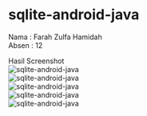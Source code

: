 ﻿# sqlite-android-java
Nama  : Farah Zulfa Hamidah</br>
Absen : 12</br>

Hasil Screenshot </br>
![sqlite-android-java](images/awal.PNG) </br>
![sqlite-android-java](images/form.PNG) </br>
![sqlite-android-java](images/berhasil.PNG) </br>
![sqlite-android-java](images/pilihan.PNG) </br>
![sqlite-android-java](images/update.PNG) </br>


